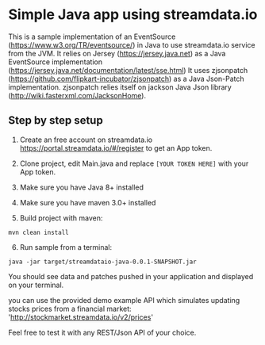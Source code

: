 # Simple Java app using streamdata.io

This is a sample implementation of an EventSource (https://www.w3.org/TR/eventsource/) in Java to use streamdata.io service from the JVM. It relies on Jersey (https://jersey.java.net) as a Java EventSource implementation (https://jersey.java.net/documentation/latest/sse.html) It uses zjsonpatch (https://github.com/flipkart-incubator/zjsonpatch) as a Java Json-Patch implementation. zjsonpatch relies itself on jackson Java Json library (http://wiki.fasterxml.com/JacksonHome).

## Step by step setup

1. Create an free account on streamdata.io https://portal.streamdata.io/#/register to get an App token.

2. Clone project, edit Main.java and replace ```[YOUR TOKEN HERE]``` with your App token.

3. Make sure you have Java 8+ installed

4. Make sure you have maven 3.0+ installed

5. Build project with maven:

  ```
  mvn clean install
  ```

6. Run sample from a terminal:

  ```
  java -jar target/streamdataio-java-0.0.1-SNAPSHOT.jar
  ```  

You should see data and patches pushed in your application and displayed on your terminal.

you can use the provided demo example API which simulates updating stocks prices from a financial market:
'http://stockmarket.streamdata.io/v2/prices'

Feel free to test it with any REST/Json API of your choice.
